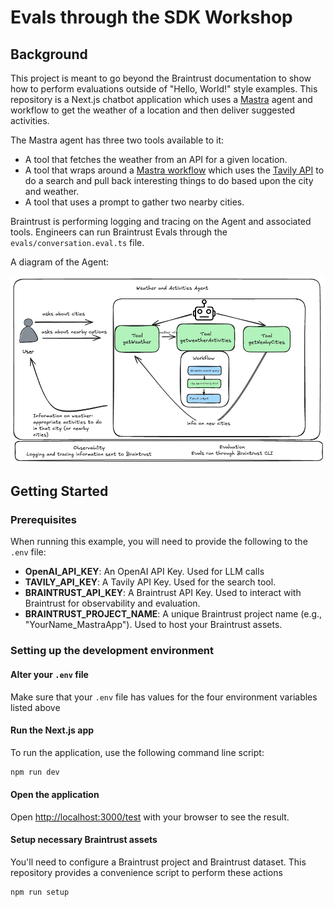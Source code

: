 # Evals through the SDK Workshop

## Background

This project is meant to go beyond the Braintrust documentation to show how to perform evaluations outside of "Hello, World!" style examples. This repository is a Next.js chatbot application which uses a [Mastra](https://mastra.ai/en/docs) agent and workflow to get the weather of a location and then deliver suggested activities.

The Mastra agent has three two tools available to it:
- A tool that fetches the weather from an API for a given location.
- A tool that wraps around a [Mastra workflow](https://mastra.ai/en/docs/workflows/overview) which uses the [Tavily API](https://docs.tavily.com/welcome) to do a search and pull back interesting things to do based upon the city and weather.
- A tool that uses a prompt to gather two nearby cities.

Braintrust is performing logging and tracing on the Agent and associated tools. Engineers can run Braintrust Evals through the `evals/conversation.eval.ts` file.

A diagram of the Agent:

![Mastra Agent Diagram](assets/MastraApp.png)


## Getting Started
### Prerequisites
When running this example, you will need to provide the following to the `.env` file:
- **OpenAI_API_KEY**: An OpenAI API Key. Used for LLM calls
- **TAVILY_API_KEY**: A Tavily API Key. Used for the search tool.
- **BRAINTRUST_API_KEY**: A Braintrust API Key. Used to interact with Braintrust for observability and evaluation.
- **BRAINTRUST_PROJECT_NAME**: A unique Braintrust project name (e.g., "YourName_MastraApp"). Used to host your Braintrust assets.

### Setting up the development environment

#### Alter your `.env` file
Make sure that your `.env` file has values for the four environment variables listed above

#### Run the Next.js app
To run the application, use the following command line script:

```bash
npm run dev
```
#### Open the application
Open [http://localhost:3000/test](http://localhost:3000/test) with your browser to see the result.

#### Setup necessary Braintrust assets

You'll need to configure a Braintrust project and Braintrust dataset. This repository provides a convenience script to perform these actions

```bash
npm run setup
```





